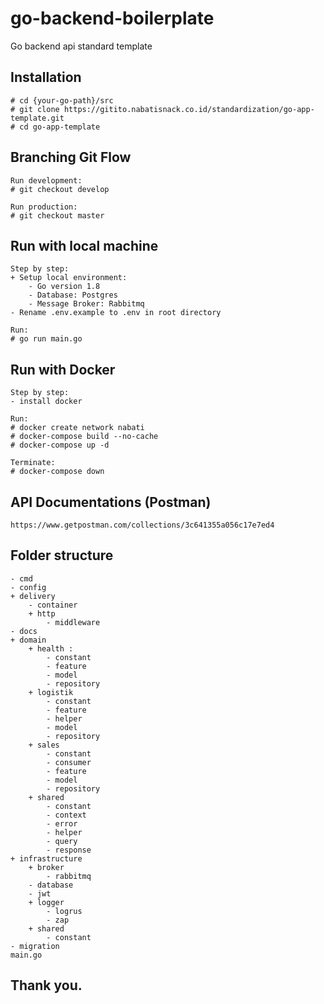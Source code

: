 # go-backend-boilerplate

Go backend api standard template

## Installation
``` 
# cd {your-go-path}/src 
# git clone https://gitito.nabatisnack.co.id/standardization/go-app-template.git
# cd go-app-template
```

## Branching Git Flow
``` 
Run development:
# git checkout develop

Run production:
# git checkout master
```

## Run with local machine
``` 
Step by step:
+ Setup local environment: 
    - Go version 1.8
    - Database: Postgres
    - Message Broker: Rabbitmq
- Rename .env.example to .env in root directory 

Run:
# go run main.go
```

## Run with Docker
``` 
Step by step:
- install docker

Run:
# docker create network nabati
# docker-compose build --no-cache
# docker-compose up -d

Terminate:
# docker-compose down
```

## API Documentations (Postman)

```  
https://www.getpostman.com/collections/3c641355a056c17e7ed4
```

## Folder structure
``` 
- cmd 
- config 
+ delivery 
    - container 
    + http 
        - middleware
- docs
+ domain
    + health : 
        - constant
        - feature
        - model
        - repository
    + logistik
        - constant
        - feature
        - helper
        - model
        - repository
    + sales
        - constant
        - consumer
        - feature
        - model
        - repository
    + shared
        - constant
        - context
        - error
        - helper
        - query
        - response
+ infrastructure
    + broker
        - rabbitmq
    - database
    - jwt
    + logger
        - logrus
        - zap
    + shared
        - constant
- migration
main.go
```

## Thank you. 